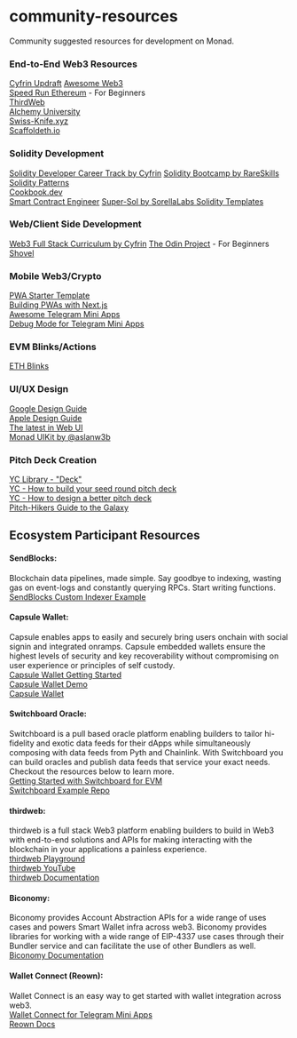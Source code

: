 # community-resources
Community suggested resources for development on Monad.

### End-to-End Web3 Resources
[Cyfrin Updraft](https://updraft.cyfrin.io/)
[Awesome Web3](https://github.com/ahmet/awesome-web3)\
[Speed Run Ethereum](https://speedrunethereum.com/) - For Beginners\
[ThirdWeb](https://blog.thirdweb.com/guides/)\
[Alchemy University](https://www.alchemy.com/university)\
[Swiss-Knife.xyz](https://swiss-knife.xyz/)\
[Scaffoldeth.io](https://scaffoldeth.io/)

### Solidity Development
[Solidity Developer Career Track by Cyfrin](https://updraft.cyfrin.io/courses/solidity)
[Solidity Bootcamp by RareSkills](https://www.rareskills.io/solidity-bootcamp)\
[Solidity Patterns](https://fravoll.github.io/solidity-patterns/)\
[Cookbook.dev](https://www.cookbook.dev/)\
[Smart Contract Engineer](https://www.youtube.com/@smartcontractprogrammer)
[Super-Sol by SorellaLabs Solidity Templates](https://github.com/SorellaLabs/super-sol)


### Web/Client Side Development
[Web3 Full Stack Curriculum by Cyfrin](https://updraft.cyfrin.io/courses/full-stack-web3-development-crash-course)
[The Odin Project](https://www.theodinproject.com/) - For Beginners\
[Shovel](https://indexsupply.com/shovel/docs/)

### Mobile Web3/Crypto
[PWA Starter Template](https://blog.anagram.xyz/modern-crypto-pwa-starter-template/)\
[Building PWAs with Next.js](https://youtu.be/2ipasAxK5H8)\
[Awesome Telegram Mini Apps](https://github.com/telegram-mini-apps-dev/awesome-telegram-mini-apps)\
[Debug Mode for Telegram Mini Apps](https://docs.ton.org/develop/dapps/telegram-apps/testing-apps#debug-mode-for-mini-apps)

### EVM Blinks/Actions
[ETH Blinks](https://github.com/Scannty/eth-blinks)

### UI/UX Design
[Google Design Guide](https://m3.material.io/)\
[Apple Design Guide](https://developer.apple.com/design/human-interface-guidelines)\
[The latest in Web UI](https://www.youtube.com/watch?v=_-6LgEjEyzE)\
[Monad UIKit by @aslanw3b](https://x.com/aslanw3b/status/1834506441840836615)

### Pitch Deck Creation
[YC Library - "Deck"](https://www.ycombinator.com/library/search?query=deck0)\
[YC - How to build your seed round pitch deck](https://www.ycombinator.com/library/2u-how-to-build-your-seed-round-pitch-deck)\
[YC - How to design a better pitch deck](https://www.ycombinator.com/library/4T-how-to-design-a-better-pitch-deck)\
[Pitch-Hikers Guide to the Galaxy](https://ishita7077.substack.com/p/pitch-hikers-guide-to-the-galaxy)

## Ecosystem Participant Resources
#### SendBlocks: 
Blockchain data pipelines, made simple. Say goodbye to indexing, wasting gas on event-logs and constantly querying RPCs. Start writing functions.\
[SendBlocks Custom Indexer Example](https://github.com/sendblocks/custom-indexer-example)
#### Capsule Wallet: 
Capsule enables apps to easily and securely bring users onchain with social signin and integrated onramps. Capsule embedded wallets ensure the highest levels of security and key recoverability without compromising on user experience or principles of self custody.\
[Capsule Wallet Getting Started](https://docs.usecapsule.com/getting-started/initial-setup)\
[Capsule Wallet Demo](http://demo.beta.usecapsule.com/)\
[Capsule Wallet](http://usecapsule.com/)
#### Switchboard Oracle:
Switchboard is a pull based oracle platform enabling builders to tailor hi-fidelity and exotic data feeds for their dApps while simultaneously composing with data feeds from Pyth and Chainlink. With Switchboard you can build oracles and publish data feeds that service your exact needs. Checkout the resources below to learn more.\
[Getting Started with Switchboard for EVM](https://docs.switchboard.xyz/docs/switchboard/switchboard-on-evm)\
[Switchboard Example Repo](https://github.com/switchboard-xyz/evm-on-demand)
#### thirdweb:
thirdweb is a full stack Web3 platform enabling builders to build in Web3 with end-to-end solutions and APIs for making interacting with the blockchain in your applications a painless experience.\
[thirdweb Playground](https://playground.thirdweb.com/)\
[thirdweb YouTube](https://www.youtube.com/c/thirdweb)\
[thirdweb Documentation](https://portal.thirdweb.com/)
#### Biconomy:
Biconomy provides Account Abstraction APIs for a wide range of uses cases and powers Smart Wallet infra across web3. Biconomy provides libraries for working with a wide range of EIP-4337 use cases through their Bundler service and can facilitate the use of other Bundlers as well.\
[Biconomy Documentation](https://docs.biconomy.io/)
#### Wallet Connect (Reown):
Wallet Connect is an easy way to get started with wallet integration across web3.\
[Wallet Connect for Telegram Mini Apps](https://docs.reown.com/appkit/features/telegram-mini-appshttps://t.me/appkit_test_ggr_bot)\
[Reown Docs](https://docs.reown.com/)
